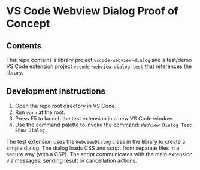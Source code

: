 # VS Code Webview Dialog Proof of Concept

## Contents
This repo contains a library project `vscode-webview-dialog` and a test/demo VS Code extension project `vscode-webview-dialog-test` that references the library.

## Development instructions
1. Open the repo root directory in VS Code.
2. Run `yarn` at the root.
3. Press F5 to launch the test extension in a new VS Code window.
4. Use the command palette to invoke the command: `WebView Dialog Test: Show Dialog`

The test extension uses the `WebviewDialog` class in the library to create a simple dialog. The dialog loads CSS and script from separate files in a secure way (with a CSP). The script communicates with the main extension via messages: sending result or cancellation actions.
